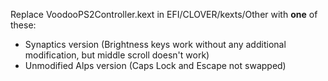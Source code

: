 Replace VoodooPS2Controller.kext in EFI/CLOVER/kexts/Other with **one** of these:
* Synaptics version (Brightness keys work without any additional modification, but middle scroll doesn't work)
* Unmodified Alps version (Caps Lock and Escape not swapped)
